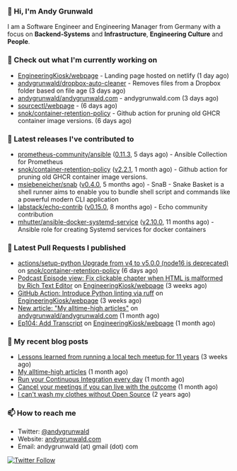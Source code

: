 ### 👋 Hi, I'm Andy Grunwald

I am a Software Engineer and Engineering Manager from Germany with a focus on **Backend-Systems** and **Infrastructure**, **Engineering Culture** and **People**.

### 👷 Check out what I'm currently working on


- [EngineeringKiosk/webpage](https://github.com/EngineeringKiosk/webpage) - Landing page hosted on netlify (1 day ago)
- [andygrunwald/dropbox-auto-cleaner](https://github.com/andygrunwald/dropbox-auto-cleaner) - Removes files from a Dropbox folder based on file age (3 days ago)
- [andygrunwald/andygrunwald.com](https://github.com/andygrunwald/andygrunwald.com) - andygrunwald.com (3 days ago)
- [sourcectl/webpage](https://github.com/sourcectl/webpage) -  (6 days ago)
- [snok/container-retention-policy](https://github.com/snok/container-retention-policy) - Github action for pruning old GHCR container image versions. (6 days ago)

### 🔭 Latest releases I've contributed to


- [prometheus-community/ansible](https://github.com/prometheus-community/ansible) ([0.11.3](https://github.com/prometheus-community/ansible/releases/tag/0.11.3), 5 days ago) - Ansible Collection for Prometheus
- [snok/container-retention-policy](https://github.com/snok/container-retention-policy) ([v2.2.1](https://github.com/snok/container-retention-policy/releases/tag/v2.2.1), 1 month ago) - Github action for pruning old GHCR container image versions.
- [msiebeneicher/snab](https://github.com/msiebeneicher/snab) ([v0.4.0](https://github.com/msiebeneicher/snab/releases/tag/v0.4.0), 5 months ago) - SnaB - Snake Basket is a shell runner aims to enable you to bundle shell script and commands like a powerful modern CLI application
- [labstack/echo-contrib](https://github.com/labstack/echo-contrib) ([v0.15.0](https://github.com/labstack/echo-contrib/releases/tag/v0.15.0), 8 months ago) - Echo community contribution
- [mhutter/ansible-docker-systemd-service](https://github.com/mhutter/ansible-docker-systemd-service) ([v2.10.0](https://github.com/mhutter/ansible-docker-systemd-service/releases/tag/v2.10.0), 11 months ago) - Ansible role for creating Systemd services for docker containers

### 🔨 Latest Pull Requests I published


- [actions/setup-python Upgrade from v4 to v5.0.0 (node16 is deprecated)](https://github.com/snok/container-retention-policy/pull/75) on [snok/container-retention-policy](https://github.com/snok/container-retention-policy) (6 days ago)
- [Podcast Episode view: Fix clickable chapter when HTML is malformed by Rich Text Editor](https://github.com/EngineeringKiosk/webpage/pull/716) on [EngineeringKiosk/webpage](https://github.com/EngineeringKiosk/webpage) (3 weeks ago)
- [GitHub Action: Introduce Python linting via ruff](https://github.com/EngineeringKiosk/webpage/pull/711) on [EngineeringKiosk/webpage](https://github.com/EngineeringKiosk/webpage) (3 weeks ago)
- [New article: &#34;My alltime-high articles&#34;](https://github.com/andygrunwald/andygrunwald.com/pull/217) on [andygrunwald/andygrunwald.com](https://github.com/andygrunwald/andygrunwald.com) (1 month ago)
- [Ep104: Add Transcript](https://github.com/EngineeringKiosk/webpage/pull/701) on [EngineeringKiosk/webpage](https://github.com/EngineeringKiosk/webpage) (1 month ago)

### 📝 My recent blog posts


- [Lessons learned from running a local tech meetup for 11 years](https://andygrunwald.com/blog/lessons-learned-from-running-a-local-tech-meetup-for-11-years/) (3 weeks ago)
- [My alltime-high articles](https://andygrunwald.com/blog/my-all-time-high-articles/) (1 month ago)
- [Run your Continuous Integration every day](https://andygrunwald.com/blog/run-your-continuous-integration-every-day/) (1 month ago)
- [Cancel your meetings if you can live with the outcome](https://andygrunwald.com/blog/cancel-your-meetings-if-you-can-live-with-the-outcome/) (1 month ago)
- [I can&#39;t wash my clothes without Open Source](https://andygrunwald.com/blog/i-cant-wash-my-clothes-without-open-source/) (2 years ago)

### 📫 How to reach me

- Twitter: [@andygrunwald](https://twitter.com/andygrunwald)
- Website: [andygrunwald.com](https://andygrunwald.com)
- Email: andygrunwald (at) gmail (dot) com

[![Twitter Follow](https://img.shields.io/twitter/follow/andygrunwald?label=Follow&style=social)](https://twitter.com/andygrunwald)
